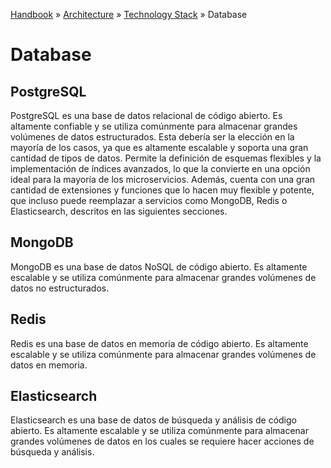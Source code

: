 [Handbook](/readme.md) » [Architecture](/architecture/readme.md) » [Technology Stack](/architecture/stack/readme.md) » Database

# Database

## PostgreSQL

PostgreSQL es una base de datos relacional de código abierto. Es altamente confiable y se utiliza comúnmente para almacenar grandes volúmenes de datos estructurados. Esta debería ser la elección en la mayoría de los casos, ya que es altamente escalable y soporta una gran cantidad de tipos de datos. Permite la definición de esquemas flexibles y la implementación de índices avanzados, lo que la convierte en una opción ideal para la mayoría de los microservicios. Además, cuenta con una gran cantidad de extensiones y funciones que lo hacen muy flexible y potente, que incluso puede reemplazar a servicios como MongoDB, Redis o Elasticsearch, descritos en las siguientes secciones.

## MongoDB

MongoDB es una base de datos NoSQL de código abierto. Es altamente escalable y se utiliza comúnmente para almacenar grandes volúmenes de datos no estructurados.

## Redis

Redis es una base de datos en memoria de código abierto. Es altamente escalable y se utiliza comúnmente para almacenar grandes volúmenes de datos en memoria.

## Elasticsearch

Elasticsearch es una base de datos de búsqueda y análisis de código abierto. Es altamente escalable y se utiliza comúnmente para almacenar grandes volúmenes de datos en los cuales se requiere hacer acciones de búsqueda y análisis.
